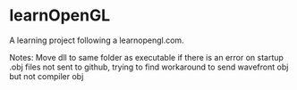 # learnOpenGL
A learning project following a learnopengl.com.

Notes:
Move dll to same folder as executable if there is an error on startup
.obj files not sent to github, trying to find workaround to send wavefront obj but not compiler obj
